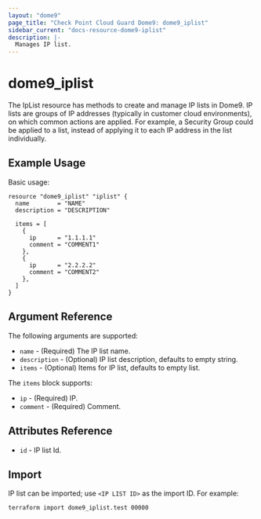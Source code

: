 ```yaml
---
layout: "dome9"
page_title: "Check Point Cloud Guard Dome9: dome9_iplist"
sidebar_current: "docs-resource-dome9-iplist"
description: |-
  Manages IP list.
---
```


# dome9_iplist

The IpList resource has methods to create and manage IP lists in Dome9. IP lists are groups of IP addresses (typically in customer cloud environments), on which common actions are applied. For example, a Security Group could be applied to a list, instead of applying it to each IP address in the list individually.

## Example Usage

Basic usage:

```hcl
resource "dome9_iplist" "iplist" {
  name        = "NAME"
  description = "DESCRIPTION"

  items = [
    {
      ip      = "1.1.1.1"
      comment = "COMMENT1"
    },
    {
      ip      = "2.2.2.2"
      comment = "COMMENT2"
    },
  ]
}

```

## Argument Reference

The following arguments are supported:

* `name` - (Required) The IP list name.
* `description` - (Optional) IP list description, defaults to empty string.
* `items` - (Optional) Items for IP list, defaults to empty list.

The `items` block supports:
    
* `ip` - (Required) IP.
* `comment` - (Required) Comment.

## Attributes Reference

* `id` - IP list Id.

## Import

IP list can be imported; use `<IP LIST ID>` as the import ID. For example:

```shell
terraform import dome9_iplist.test 00000
```
